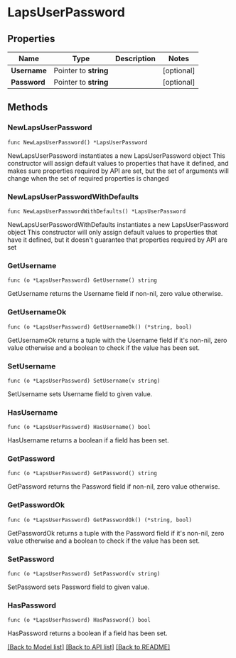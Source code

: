 # LapsUserPassword

## Properties

Name | Type | Description | Notes
------------ | ------------- | ------------- | -------------
**Username** | Pointer to **string** |  | [optional] 
**Password** | Pointer to **string** |  | [optional] 

## Methods

### NewLapsUserPassword

`func NewLapsUserPassword() *LapsUserPassword`

NewLapsUserPassword instantiates a new LapsUserPassword object
This constructor will assign default values to properties that have it defined,
and makes sure properties required by API are set, but the set of arguments
will change when the set of required properties is changed

### NewLapsUserPasswordWithDefaults

`func NewLapsUserPasswordWithDefaults() *LapsUserPassword`

NewLapsUserPasswordWithDefaults instantiates a new LapsUserPassword object
This constructor will only assign default values to properties that have it defined,
but it doesn't guarantee that properties required by API are set

### GetUsername

`func (o *LapsUserPassword) GetUsername() string`

GetUsername returns the Username field if non-nil, zero value otherwise.

### GetUsernameOk

`func (o *LapsUserPassword) GetUsernameOk() (*string, bool)`

GetUsernameOk returns a tuple with the Username field if it's non-nil, zero value otherwise
and a boolean to check if the value has been set.

### SetUsername

`func (o *LapsUserPassword) SetUsername(v string)`

SetUsername sets Username field to given value.

### HasUsername

`func (o *LapsUserPassword) HasUsername() bool`

HasUsername returns a boolean if a field has been set.

### GetPassword

`func (o *LapsUserPassword) GetPassword() string`

GetPassword returns the Password field if non-nil, zero value otherwise.

### GetPasswordOk

`func (o *LapsUserPassword) GetPasswordOk() (*string, bool)`

GetPasswordOk returns a tuple with the Password field if it's non-nil, zero value otherwise
and a boolean to check if the value has been set.

### SetPassword

`func (o *LapsUserPassword) SetPassword(v string)`

SetPassword sets Password field to given value.

### HasPassword

`func (o *LapsUserPassword) HasPassword() bool`

HasPassword returns a boolean if a field has been set.


[[Back to Model list]](../README.md#documentation-for-models) [[Back to API list]](../README.md#documentation-for-api-endpoints) [[Back to README]](../README.md)



